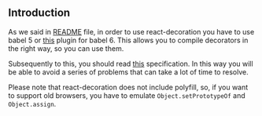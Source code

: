 ## Introduction

As we said in [README](https://github.com/mbasso/react-decoration/blob/master/README.md) file, in order to use react-decoration you have to use babel 5 or [this](https://github.com/loganfsmyth/babel-plugin-transform-decorators-legacy) plugin for babel 6. This allows you to compile decorators in the right way, so you can use them.

Subsequently to this, you should read [this](https://github.com/loganfsmyth/babel-plugin-transform-decorators-legacy#best-effort) specification. In this way you will be able to avoid a series of problems that can take a lot of time to resolve.

Please note that react-decoration does not include polyfill, so, if you want to support old browsers, you have to emulate `Object.setPrototypeOf` and `Object.assign`.

